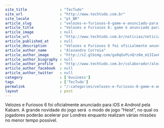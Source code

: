 ```yaml
---
site_title               : "TecTudo"
site_url                 : "http://www.techtudo.com.br"
site_locale              : "pt_BR"
article_slug             : "velozes-e-furiosos-6-game-e-anunciado-para-ios-e-android-veja-o-trailer"
article_title            : "Velozes e Furiosos 6: game é anunciado para iOS e Android; veja o trailer"
article_image            : null
article_url              : "http://www.techtudo.com.br/noticias/noticia/2013/04/velozes-e-furiosos-6-game-e-anunciado-para-ios-e-android-veja-o-trailer.html"
article_published_at     : null
article_description      : "Velozes e Furiosos 6 foi oficialmente anunciado para iOS e Android pela Kabam. A grande novidade do jogo será  o modo de jogo “Heist”, no qual os jogadores poderão acelerar por Londres enquanto realizam várias missões no menor tempo possível."
article_author_name      : "Alexandre Correia"
article_author_image     : "http://s2.glbimg.com/gu8qGsPLnQrz6m_m13IaxCEaeZw=/30x30/s2.glbimg.com/d4WN32_o97QRZQrzcw9_3C4duvY=/140x140/s.glbimg.com/po/tt2/f/original/2013/11/12/892733_356586797785120_1873829052_o_1.jpg"
article_author_biography : null
article_author_profile   : "http://www.techtudo.com.br/colaborador/alexandre-correia.html"
article_author_facebook  : null
article_author_twitter   : null
category                 : ['business']
tags                     : ['TecTudo']
permalink                : "/:categories/velozes-e-furiosos-6-game-e-anunciado-para-ios-e-android-veja-o-trailer/"
layout                   : post
---
```


Velozes e Furiosos 6 foi oficialmente anunciado para iOS e Android pela Kabam. A grande novidade do jogo será  o modo de jogo “Heist”, no qual os jogadores poderão acelerar por Londres enquanto realizam várias missões no menor tempo possível.
